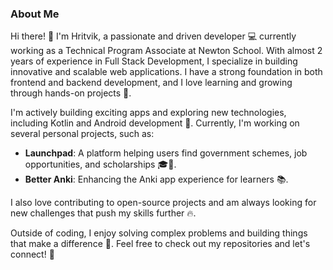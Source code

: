 ### About Me

Hi there! 👋 I'm Hritvik, a passionate and driven developer 💻 currently working as a Technical Program Associate at Newton School. With almost 2 years of experience in Full Stack Development, I specialize in building innovative and scalable web applications. I have a strong foundation in both frontend and backend development, and I love learning and growing through hands-on projects 🚀.

I'm actively building exciting apps and exploring new technologies, including Kotlin and Android development 📱. Currently, I'm working on several personal projects, such as:

- **Launchpad**: A platform helping users find government schemes, job opportunities, and scholarships 🎓💼.
- **Better Anki**: Enhancing the Anki app experience for learners 📚.

I also love contributing to open-source projects and am always looking for new challenges that push my skills further 🔥.

Outside of coding, I enjoy solving complex problems and building things that make a difference 🌱. Feel free to check out my repositories and let's connect! 🤝
